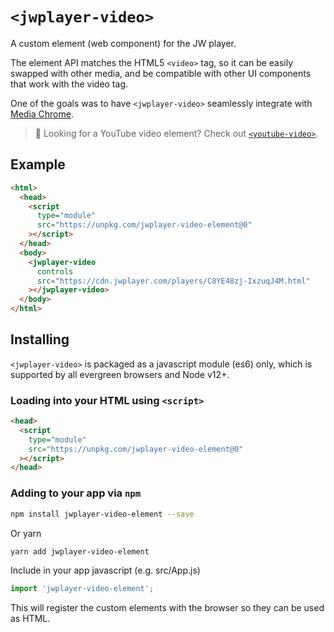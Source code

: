 # `<jwplayer-video>`

A custom element (web component) for the JW player.

The element API matches the HTML5 `<video>` tag, so it can be easily swapped with other media, and be compatible with other UI components that work with the video tag.

One of the goals was to have `<jwplayer-video>` seamlessly integrate with [Media Chrome](https://github.com/muxinc/media-chrome).

> 🙋 Looking for a YouTube video element? Check out [`<youtube-video>`](https://github.com/muxinc/youtube-video-element).

## Example

```html
<html>
  <head>
    <script
      type="module"
      src="https://unpkg.com/jwplayer-video-element@0"
    ></script>
  </head>
  <body>
    <jwplayer-video
      controls
      src="https://cdn.jwplayer.com/players/C8YE48zj-IxzuqJ4M.html"
    ></jwplayer-video>
  </body>
</html>
```

## Installing

`<jwplayer-video>` is packaged as a javascript module (es6) only, which is supported by all evergreen browsers and Node v12+.

### Loading into your HTML using `<script>`

```html
<head>
  <script
    type="module"
    src="https://unpkg.com/jwplayer-video-element@0"
  ></script>
</head>
```

### Adding to your app via `npm`

```bash
npm install jwplayer-video-element --save
```

Or yarn

```bash
yarn add jwplayer-video-element
```

Include in your app javascript (e.g. src/App.js)

```js
import 'jwplayer-video-element';
```

This will register the custom elements with the browser so they can be used as HTML.
